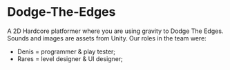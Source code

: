 # Dodge-The-Edges
A 2D Hardcore platformer where you are using gravity to Dodge The Edges. Sounds and images are assets from Unity. 
Our roles in the team were:
- Denis = programmer & play tester;
- Rares = level designer & UI designer;